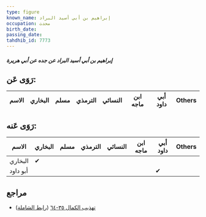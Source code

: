 ```yaml
---
type: figure
known_name: إبراهيم بن أبي أسيد البراد
occupation: محدث
birth_date:
passing_date:
tahdhib_id: 7773
---
```

##### إبراهيم بن أبي أسيد البراد عن جده عن أبي هريرة

## رَوَى عَن:
| الاسم | البخاري | مسلم | الترمذي | النسائي | ابن ماجه | أبي داود | Others |
| ----- | ------- | ---- | ------- | ------- | -------- | -------- | ------ |
## رَوَى عَنه:
| الاسم    | البخاري | مسلم | الترمذي | النسائي | ابن ماجه | أبي داود | Others |
| -------- | ------- | ---- | ------- | ------- | -------- | -------- | ------ |
| البخاري  | ✔       |      |         |         |          |          |        |
| أبو داود |         |      |         |         |          | ✔        |        |
## مراجع
- [تهذيب الكمال ٣٥-٦٤](obsidian://open?vault=Tahdhib-al-Kamal&file=Figures/٧٧٧٣-إبراهيم%20بن%20أبي%20أسيد%20البراد%20عن%20جده%20عن%20أبي%20هريرة) ([رابط الشاملة](https://shamela.ws/book/3722/18663))